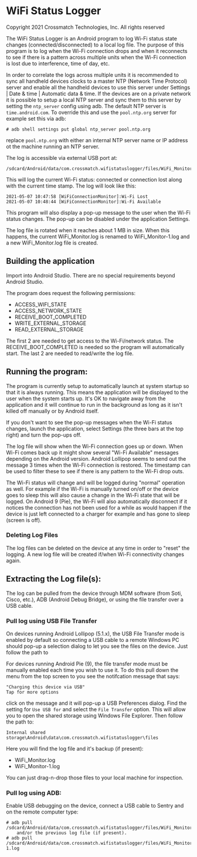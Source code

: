 # WiFi Status Logger

Copyright 2021 Crossmatch Technologies, Inc. All rights reserved

The WiFi Status Logger is an Android program to log Wi-Fi status state 
changes (connected/disconnected) to a local log file.
The purpose of this program is to log when the Wi-Fi connection drops and when
it reconnects to see if there is a pattern across multiple units when the 
Wi-Fi connection is lost due to interference, time of day, etc.

In order to correlate the logs across multiple units it is recommended to 
sync all handheld devices clocks to a master NTP (Network Time Protocol) server and
enable all the handheld devices to use this server under Settings | Date & time |
Automatic data & time. 
If the devices are on a private network it is possible to setup a local NTP server
and sync them to this server by setting the `ntp_server` config using adb.
The default NTP server is `time.android.com`. To override this and use 
the `pool.ntp.org` server for example set this via adb:

	# adb shell settings put global ntp_server pool.ntp.org
	
replace `pool.ntp.org` with either an internal NTP server name or IP address ot
the machine running an NTP server.

The log is accessible via external USB port at:

	/sdcard/Android/data/com.crossmatch.wifistatuslogger/files/WiFi_Monitor.log

This will log the current Wi-Fi status: connected or connection lost along with
the current time stamp. The log will look like this:

	2021-05-07 10:47:58 [WiFiConnectionMonitor]:Wi-Fi Lost
	2021-05-07 10:48:44 [WiFiConnectionMonitor]:Wi-Fi Available

This program will also display a pop-up message to the user when the Wi-Fi status 
changes. The pop-up can be disabled under the application Settings. 

The log file is rotated when it reaches about 1 MB in size. When this happens, the
current WiFi_Monitor.log is renamed to WiFi_Monitor-1.log and a new WiFi_Monitor.log
file is created. 


## Building the application

Import into Android Studio. There are no special requirements beyond Android 
Studio.

The program does request the following permissions:


* ACCESS_WIFI_STATE
* ACCESS_NETWORK_STATE
* RECEIVE_BOOT_COMPLETED
* WRITE_EXTERNAL_STORAGE
* READ_EXTERNAL_STORAGE

The first 2 are needed to get access to the Wi-Fi/network status. 
The RECEIVE_BOOT_COMPLETED is needed so the program will automatically start.
The last 2 are needed to read/write the log file.

## Running the program:

The program is currently setup to automatically launch at system startup so that it
is always running. This means the application will be displayed to the user
when the system starts up. It's OK to navigate away from the application and it
will continue to run in the background as long as it isn't killed off manually
or by Android itself.

If you don't want to see the pop-up messages when the Wi-Fi status changes, 
launch the application, select Settings (the three bars at the top right)
and turn the pop-ups off.

The log file will show when the Wi-Fi connection goes up or down. When Wi-Fi
comes back up it might show several "Wi-Fi Available" messages depending on
the Android version. Android Lollipop seems to send out the message 3 times when
the Wi-Fi connection is restored. The timestamp can be used to filter these to see 
if there is any pattern to the Wi-Fi drop outs.

The Wi-Fi status will change and will be logged during "normal" operation as 
well. For example if the Wi-Fi is manually turned on/off or the device goes to 
sleep this will also cause a change in the Wi-Fi state that will be logged. 
On Android 9 (Pie), 
the Wi-Fi will also automatically disconnect if it notices the connection has
not been used for a while as would happen if the device is just left connected
to a charger for example and has gone to sleep (screen is off). 

### Deleting Log Files

The log files can be deleted on the device at any time in order to "reset"
the logging. A new log file will be created if/when Wi-Fi connectivity changes again.

## Extracting the Log file(s):

The log can be pulled from the device through MDM software (from Soti, Cisco, etc.),
ADB (Android Debug Bridge), or using the file transfer over a USB cable. 

### Pull log using USB File Transfer

On devices running Android Lollipop (5.1.x), the USB File Transfer mode is enabled by default so
connecting a USB cable to a remote Windows PC should pop-up a selection dialog
to let you see the files on the device. Just follow the path to 

For devices running Android Pie (9), the file transfer mode must be manually 
enabled each time you wish to use it. To do this pull down the menu from the top
screen to you see the notifcation message that says:

	"Charging this device via USB"
	Tap for more options

click on the message and it will pop-up a USB Preferences dialog. Find the 
setting for `Use USB for` and select the `File Transfer` option. This will allow
you to open the shared storage using Windows File Explorer. Then follow 
the path to:

	Internal shared storage\Android\data\com.crossmatch.wifistatuslogger\files
	
Here you will find the log file and it's backup (if present):

 * WiFi_Monitor.log
 * WiFi_Monitor-1.log

You can just drag-n-drop those files to your local machine for inspection.

### Pull log using ADB:

Enable USB debugging on the device, connect a USB cable to Sentry and on 
the remote computer type:

	# adb pull /sdcard/Android/data/com.crossmatch.wifistatuslogger/files/WiFi_Monitor.log
		and/or the previous log file (if present).
	# adb pull /sdcard/Android/data/com.crossmatch.wifistatuslogger/files/WiFi_Monitor-1.log


